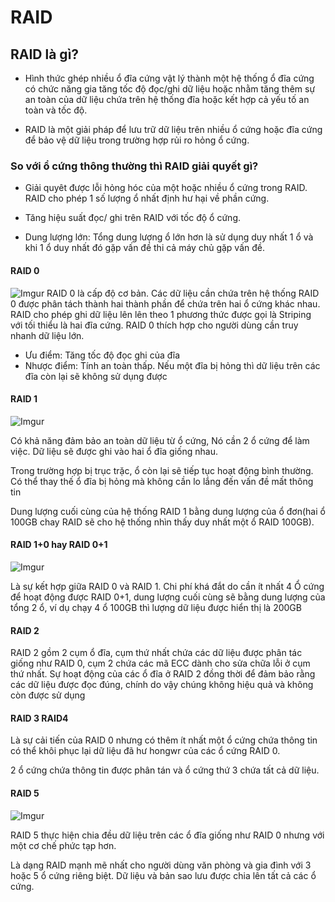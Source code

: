 # RAID

## RAID là gì?
* Hình thức ghép nhiều ổ đĩa cứng vật lý thành một hệ thống ổ đĩa cứng có chức năng gia tăng tốc độ đọc/ghi dữ liệu hoặc nhằm tăng thêm sự an toàn của dữ liệu chứa trên hệ thống đĩa hoặc kết hợp cả yếu tố an toàn và tốc độ.

* RAID là một giải pháp để lưu trữ dữ liệu trên nhiều ổ cứng hoặc đĩa cứng để bảo vệ dữ liệu trong trường hợp rủi ro hỏng ổ cứng.

### So với ổ cứng thông thường thì RAID giải quyết gì?
* Giải quyêt được lỗi hỏng hóc của một hoặc nhiều ổ cứng trong RAID. RAID cho phép 1 số lượng ổ nhất định hư hại về phần cứng.

* Tăng hiệu suất đọc/ ghi trên RAID với tốc độ ổ cứng.
* Dung lượng lớn: Tổng dung lượng ổ lớn hơn là sử dụng duy nhất 1 ổ và khi 1 ổ duy nhất đó gặp vấn đề thi cả máy chủ gặp vấn đề.

#### RAID 0
![Imgur](https://i.imgur.com/5Qvcsiz.png)
RAID 0 là cấp độ cơ bản. Các dữ liệu cần chứa trên hệ thống RAID 0 được phân tách thành hai thành phần để chứa trên hai ổ cứng khác nhau. RAID cho phép ghi dữ liệu lên lên theo 1 phương thức được gọi là Striping với tối thiểu là hai đĩa cứng. RAID 0 thích hợp cho người dùng cần truy nhanh dữ liệu lớn.

* Ưu điểm: Tăng tốc độ đọc ghi của đĩa
* Nhược điểm: Tính an toàn thấp. Nếu một đĩa bị hỏng thì dữ liệu trên các đĩa còn lại sẽ không sử dụng được


#### RAID 1
![Imgur](https://i.imgur.com/m9Xlg3F.png)

Có khả năng đảm bảo an toàn dữ liệu từ ổ cứng, Nó cần 2 ổ cứng để làm việc. Dữ liệu sẽ được ghi vào hai ổ đĩa giống nhau.

Trong trường hợp bị trục trặc, ổ còn lại sẽ tiếp tục hoạt động bình thường. Có thể thay thế ổ đĩa bị hỏng mà không cần lo lắng đến vấn đề mất thông tin

Dung lượng cuối cùng của hệ thống RAID 1 bằng dung lượng của ổ đơn(hai ổ 100GB chay RAID sẽ cho hệ thống nhìn thấy duy nhất một ổ RAID 100GB).

#### RAID 1+0 hay RAID 0+1
![Imgur](https://i.imgur.com/RNZCj0Z.png)

Là sự kết hợp giữa RAID 0 và RAID 1. Chi phí khá đắt do cần ít nhất 4 Ổ cứng để hoạt động được RAID 0+1, dung lượng cuối cùng sẽ bằng dung lượng của tổng 2 ổ, ví dụ chạy 4 ổ 100GB thì lượng dữ liệu được hiển thị là 200GB

#### RAID 2
RAID 2 gồm 2 cụm ổ đĩa, cụm thứ nhất chứa các dữ liệu được phân tác giống như RAID 0, cụm 2 chứa các mã ECC dành cho sửa chữa lỗi ở cụm thứ nhất. Sự hoạt động của các ổ đĩa ở RAID 2 đồng thời để đảm bảo rằng các dữ liệu được đọc đúng, chính do vậy chúng không hiệu quả và không còn được sử dụng
#### RAID 3 RAID4
Là sự cải tiến của RAID 0 nhưng có thêm ít nhất một ổ cứng chứa thông tin có thể khôi phục lại dữ liệu đã hư hongwr của các ổ cứng RAID 0. 

2 ổ cứng chứa thông tin được phân tán và ổ cứng thứ 3 chứa tất cả dữ liệu.

#### RAID 5 
![Imgur](https://i.imgur.com/S5QLl46.png)

RAID 5 thực hiện chia đều dữ liệu trên các ổ đĩa giống như RAID 0 nhưng với một cơ chế phức tạp hơn.

Là dạng RAID mạnh mẽ nhất cho người dùng văn phòng và gia đình với 3 hoặc 5 ổ cứng riêng biệt. Dữ liệu và bản sao lưu được chia lên tất cả các ổ cứng. 